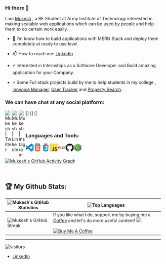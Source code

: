 
### Hi there 👋
I am [Mukesh](https://github.com/mukeshblackhat) , a BE  Student at Army Institute of Technology interested in making scalable web applications which can be used by people and help them to do certain work easily.


- 🌱 I’m know how to build applications with MERN Stack and deploy them completely at ready to use level.
- 📫 How to reach me: 
    [LinkedIn](https://www.linkedin.com/in/mukesh-bishnoi/)

- ⚡ Interested in Internships as a Software Developer and Build amazing application for your Company.
- ⚡ Some Full stack projects build by me to help students in my college , [Innvoice Manager](https://inovice-application.vercel.app/),  [User Tracker](https://profile-tracker-mukeshblackhat.vercel.app/) and [Property Search](https://reunion-puce.vercel.app/).


### We can have chat at any social platform:



[<img align="left" alt="Mukesh | Twitter" width="22px" src="https://cdn.jsdelivr.net/npm/simple-icons@v3/icons/twitter.svg" />]
[<img align="left" alt="Mukesh | LinkedIn" width="22px" src="https://cdn.jsdelivr.net/npm/simple-icons@v3/icons/linkedin.svg" />]
[<img align="left" alt="Mukesh | Instagram" width="22px" src="https://cdn.jsdelivr.net/npm/simple-icons@v3/icons/instagram.svg" />]

<br />


### Languages and Tools:

<img align="left" alt="Visual Studio Code" width="26px" src="https://raw.githubusercontent.com/github/explore/80688e429a7d4ef2fca1e82350fe8e3517d3494d/topics/visual-studio-code/visual-studio-code.png" />
<img align="left" alt="HTML5" width="26px" src="https://raw.githubusercontent.com/github/explore/80688e429a7d4ef2fca1e82350fe8e3517d3494d/topics/html/html.png" />
<img align="left" alt="CSS3" width="26px" src="https://raw.githubusercontent.com/github/explore/80688e429a7d4ef2fca1e82350fe8e3517d3494d/topics/css/css.png" />
<img align="left" alt="JavaScript" width="26px" src="https://raw.githubusercontent.com/github/explore/80688e429a7d4ef2fca1e82350fe8e3517d3494d/topics/javascript/javascript.png" />
<img align="left" alt="Git" width="26px" src="https://raw.githubusercontent.com/github/explore/80688e429a7d4ef2fca1e82350fe8e3517d3494d/topics/git/git.png" />
<img align="left" alt="GitHub" width="26px" src="https://raw.githubusercontent.com/github/explore/78df643247d429f6cc873026c0622819ad797942/topics/github/github.png" />
<img align="left" alt="Node.js" width="26px" src="https://raw.githubusercontent.com/github/explore/80688e429a7d4ef2fca1e82350fe8e3517d3494d/topics/nodejs/nodejs.png" />

<br />
<br />

[![Mukesh's GitHub Activity Graph](https://github-readme-activity-graph.cyclic.app/graph?username=mukeshblackhat&theme=react-dark)](https://git.io/mukeshblackhat)

<br />

## :trophy:  My Github Stats:


| ![Mukesh's GitHub Statistics](https://github-readme-stats.vercel.app/api?username=mukeshblackhat&show_icons=true) | ![Top Languages](https://github-readme-stats.vercel.app/api/top-langs/?username=mukeshblackhat) |
| --- | --- |
| ![Mukesh's GitHub Streak](https://github-readme-streak-stats.herokuapp.com/?user=mukeshblackhat) | If you like what I do, support me by buying me a [Coffee](https://www.buymeacoffee.com/01mukesh29m) and let's do more useful content! <img src="https://i.imgur.com/T31KN5a.png" height="24" /><br /><br /> <a href="https://www.buymeacoffee.com/01mukesh29m" target="_blank"><img src="https://cdn.buymeacoffee.com/buttons/v2/default-white.png" alt="Buy Me A Coffee" width="120" /></a> |

---
![visitors](https://visitor-badge.laobi.icu/badge?page_id=mukeshblackhat.mukeshblackhat)




  -  [LinkedIn](https://www.linkedin.com/in/mukesh-bishnoi/)
